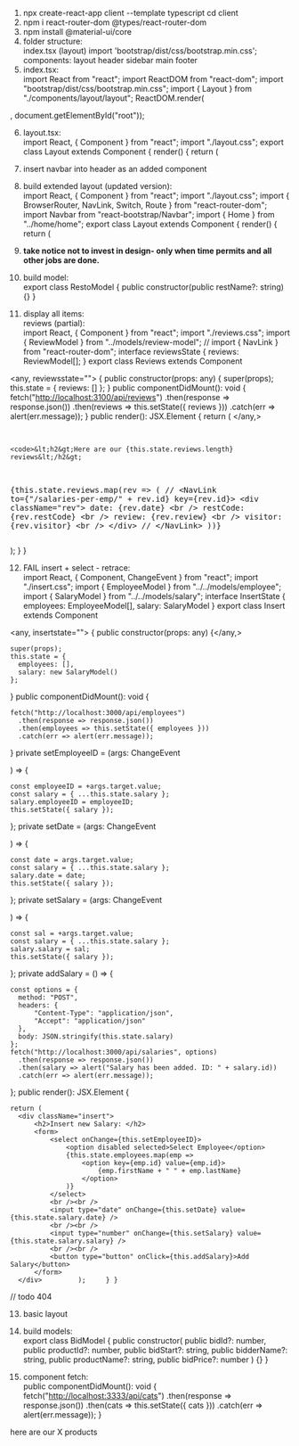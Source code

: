 1. npx create-react-app client --template typescript cd client
2. npm i react-router-dom @types/react-router-dom
3. npm install @material-ui/core
4. folder structure:<br>
  index.tsx (layout) import 'bootstrap/dist/css/bootstrap.min.css'; components: layout header sidebar main footer
5. index.tsx:<br>
  import React from "react"; import ReactDOM from "react-dom"; import "bootstrap/dist/css/bootstrap.min.css"; import { Layout } from "./components/layout/layout"; ReactDOM.render(

  <layout>, document.getElementById("root"));</layout>

6. layout.tsx:<br>
  import React, { Component } from "react"; import "./layout.css"; export class Layout extends Component { render() { return (
7. insert navbar into header as an added component
8. build extended layout (updated version):<br>
  import React, { Component } from "react"; import "./layout.css"; import { BrowserRouter, NavLink, Switch, Route } from "react-router-dom"; import Navbar from "react-bootstrap/Navbar"; import { Home } from "../home/home"; export class Layout extends Component { render() { return (

9. **take notice not to invest in design- only when time permits and all other jobs are done.**

10. build model:<br>
  export class RestoModel { public constructor(public restName?: string) {} }
11. display all items:<br>
  reviews (partial):<br>
  import React, { Component } from "react"; import "./reviews.css"; import { ReviewModel } from "../models/review-model"; // import { NavLink } from "react-router-dom"; interface reviewsState { reviews: ReviewModel[]; } export class Reviews extends Component

  <any, reviewsstate=""> {
  public constructor(props: any) {
  super(props);
  this.state = {
  reviews: []     };   }
  public componentDidMount(): void {
  fetch("<a href="http://localhost:3100/api/reviews">http://localhost:3100/api/reviews</a>")
  .then(response =&gt; response.json())
  .then(reviews =&gt; this.setState({ reviews }))
  .catch(err =&gt; alert(err.message));
  }
  public render(): JSX.Element {
  return (
  </any,>

  <div classname="reviews">
    <p>
  </p>
    <pre>

    <code>&lt;h2&gt;Here are our {this.state.reviews.length} reviews&lt;/h2&gt;
  {this.state.reviews.map(rev =&gt; (
  // &lt;NavLink to={"/salaries-per-emp/" + rev.id} key={rev.id}&gt;
  &lt;div className="rev"&gt;
    date: {rev.date} &lt;br /&gt;
    restCode: {rev.restCode} &lt;br /&gt;
    review: {rev.review} &lt;br /&gt;
    visitor: {rev.visitor} &lt;br /&gt;
  &lt;/div&gt;
  // &lt;/NavLink&gt;
  ))}
  </code>
  </pre>
    <p>
  </p>
  </div>

  ); } }

12. FAIL insert + select - retrace:<br>
  import React, { Component, ChangeEvent } from "react"; import "./insert.css"; import { EmployeeModel } from "../../models/employee"; import { SalaryModel } from "../../models/salary"; interface InsertState { employees: EmployeeModel[], salary: SalaryModel } export class Insert extends Component

  <any, insertstate=""> {
  public constructor(props: any) {</any,>

  ```
  super(props);
  this.state = {
    employees: [],
    salary: new SalaryModel()
  };
  ```

  } public componentDidMount(): void {

  ```
  fetch("http://localhost:3000/api/employees")
    .then(response => response.json())
    .then(employees => this.setState({ employees }))
    .catch(err => alert(err.message));
  ```

  } private setEmployeeID = (args: ChangeEvent

  <htmlselectelement>) =&gt; {</htmlselectelement>

  ```
  const employeeID = +args.target.value;
  const salary = { ...this.state.salary };
  salary.employeeID = employeeID;
  this.setState({ salary });
  ```

  }; private setDate = (args: ChangeEvent

  <htmlinputelement>) =&gt; {</htmlinputelement>

  ```
  const date = args.target.value;
  const salary = { ...this.state.salary };
  salary.date = date;
  this.setState({ salary });
  ```

  }; private setSalary = (args: ChangeEvent

  <htmlinputelement>) =&gt; {</htmlinputelement>

  ```
  const sal = +args.target.value;
  const salary = { ...this.state.salary };
  salary.salary = sal;
  this.setState({ salary });
  ```

  }; private addSalary = () => {

  ```
  const options = {
    method: "POST",
    headers: {
        "Content-Type": "application/json",
        "Accept": "application/json"
    },
    body: JSON.stringify(this.state.salary)
  };
  fetch("http://localhost:3000/api/salaries", options)
    .then(response => response.json())
    .then(salary => alert("Salary has been added. ID: " + salary.id))
    .catch(err => alert(err.message));
  ```

  }; public render(): JSX.Element {

  ```
  return (
    <div className="insert">
        <h2>Insert new Salary: </h2>
        <form>
            <select onChange={this.setEmployeeID}>
                <option disabled selected>Select Employee</option>
                {this.state.employees.map(emp =>
                    <option key={emp.id} value={emp.id}>
                        {emp.firstName + " " + emp.lastName}
                    </option>
                )}
            </select>
            <br /><br />
            <input type="date" onChange={this.setDate} value={this.state.salary.date} />
            <br /><br />
            <input type="number" onChange={this.setSalary} value={this.state.salary.salary} />
            <br /><br />
            <button type="button" onClick={this.addSalary}>Add Salary</button>
        </form>
    </div>         );     } }
  ```

  // todo 404

13. basic layout

14. build models:<br>
  export class BidModel { public constructor( public bidId?: number, public productId?: number, public bidStart?: string, public bidderName?: string, public productName?: string, public bidPrice?: number ) {} }

15. component fetch:<br>
  public componentDidMount(): void { fetch("<http://localhost:3333/api/cats>") .then(response => response.json()) .then(cats => this.setState({ cats })) .catch(err => alert(err.message)); }

here are our X products
